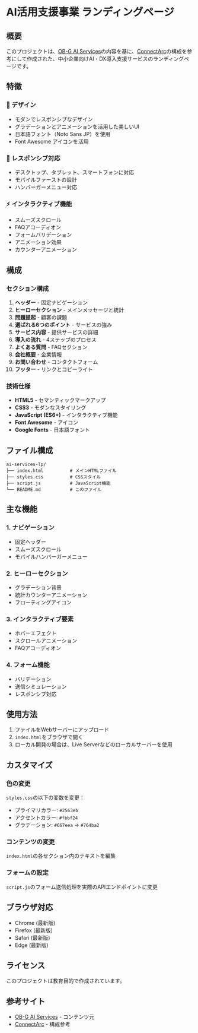# AI活用支援事業 ランディングページ

## 概要

このプロジェクトは、[OB-G AI Services](https://ob-g.com/services/ai/)の内容を基に、[ConnectArc](https://connectarc.jp/#company)の構成を参考にして作成された、中小企業向けAI・DX導入支援サービスのランディングページです。

## 特徴

### 🎨 デザイン
- モダンでレスポンシブなデザイン
- グラデーションとアニメーションを活用した美しいUI
- 日本語フォント（Noto Sans JP）を使用
- Font Awesome アイコンを活用

### 📱 レスポンシブ対応
- デスクトップ、タブレット、スマートフォンに対応
- モバイルファーストの設計
- ハンバーガーメニュー対応

### ⚡ インタラクティブ機能
- スムーズスクロール
- FAQアコーディオン
- フォームバリデーション
- アニメーション効果
- カウンターアニメーション

## 構成

### セクション構成
1. **ヘッダー** - 固定ナビゲーション
2. **ヒーローセクション** - メインメッセージと統計
3. **問題提起** - 顧客の課題
4. **選ばれる6つのポイント** - サービスの強み
5. **サービス内容** - 提供サービスの詳細
6. **導入の流れ** - 4ステップのプロセス
7. **よくある質問** - FAQセクション
8. **会社概要** - 企業情報
9. **お問い合わせ** - コンタクトフォーム
10. **フッター** - リンクとコピーライト

### 技術仕様
- **HTML5** - セマンティックマークアップ
- **CSS3** - モダンなスタイリング
- **JavaScript (ES6+)** - インタラクティブ機能
- **Font Awesome** - アイコン
- **Google Fonts** - 日本語フォント

## ファイル構成

```
ai-services-lp/
├── index.html          # メインHTMLファイル
├── styles.css          # CSSスタイル
├── script.js           # JavaScript機能
└── README.md           # このファイル
```

## 主な機能

### 1. ナビゲーション
- 固定ヘッダー
- スムーズスクロール
- モバイルハンバーガーメニュー

### 2. ヒーローセクション
- グラデーション背景
- 統計カウンターアニメーション
- フローティングアイコン

### 3. インタラクティブ要素
- ホバーエフェクト
- スクロールアニメーション
- FAQアコーディオン

### 4. フォーム機能
- バリデーション
- 送信シミュレーション
- レスポンシブ対応

## 使用方法

1. ファイルをWebサーバーにアップロード
2. `index.html`をブラウザで開く
3. ローカル開発の場合は、Live Serverなどのローカルサーバーを使用

## カスタマイズ

### 色の変更
`styles.css`の以下の変数を変更：
- プライマリカラー: `#2563eb`
- アクセントカラー: `#fbbf24`
- グラデーション: `#667eea` → `#764ba2`

### コンテンツの変更
`index.html`の各セクション内のテキストを編集

### フォームの設定
`script.js`のフォーム送信処理を実際のAPIエンドポイントに変更

## ブラウザ対応

- Chrome (最新版)
- Firefox (最新版)
- Safari (最新版)
- Edge (最新版)

## ライセンス

このプロジェクトは教育目的で作成されています。

## 参考サイト

- [OB-G AI Services](https://ob-g.com/services/ai/) - コンテンツ元
- [ConnectArc](https://connectarc.jp/#company) - 構成参考 
